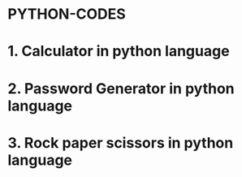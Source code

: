 # PYTHON-CODES
# 1. Calculator in python language
# 2. Password Generator in python language
# 3. Rock paper scissors in python language
